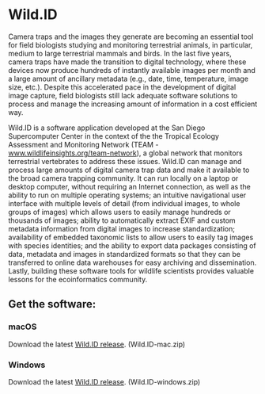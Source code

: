 # Wild.ID
Camera traps and the images they generate are becoming an essential tool for field biologists studying and monitoring terrestrial animals, in particular, medium to large terrestrial mammals and birds. In the last five years, camera traps have made the transition to digital technology, where these devices now produce hundreds of instantly available images per month and a large amount of ancillary metadata (e.g., date, time, temperature, image size, etc.). Despite this accelerated pace in the development of digital image capture, field biologists still lack adequate software solutions to process and manage the increasing amount of information in a cost efficient way.

Wild.ID is a software application developed at the San Diego Supercomputer Center in the context of the the Tropical Ecology Assessment and Monitoring Network (TEAM - www.wildlifeinsights.org/team-network), a global network that monitors terrestrial vertebrates to address these issues. Wild.ID can manage and process large amounts of digital camera trap data and make it available to the broad camera trapping community. It can run locally on a laptop or desktop computer, without requiring an Internet connection, as well as the ability to run on multiple operating systems; an intuitive navigational user interface with multiple levels of detail (from individual images, to whole groups of images) which allows users to easily manage hundreds or thousands of images; ability to automatically extract EXIF and custom metadata information from digital images to increase standardization; availability of embedded taxonomic lists to allow users to easily tag images with species identities; and the ability to export data packages consisting of data, metadata and images in standardized formats so that they can be transferred to online data warehouses for easy archiving and dissemination. Lastly, building these software tools for wildlife scientists provides valuable lessons for the ecoinformatics community.

## Get the software:

### macOS

Download the latest [Wild.ID release](https://github.com/ConservationInternational/Wild.ID/releases/latest). (Wild.ID-mac.zip)

### Windows

Download the latest [Wild.ID release](https://github.com/ConservationInternational/Wild.ID/releases/latest). (Wild.ID-windows.zip)
